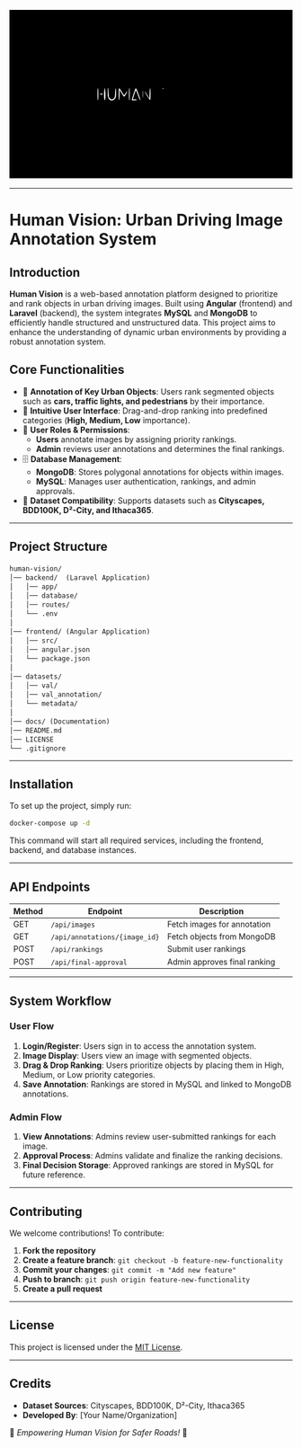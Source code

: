 <p align="center">
    <img src="https://raw.githubusercontent.com/ilyasmohetna/human-vision/main/docs/cover.svg" height="300" alt="Human Vision Banner">
</p>

---

# **Human Vision: Urban Driving Image Annotation System**

## **Introduction**

**Human Vision** is a web-based annotation platform designed to prioritize and rank objects in urban driving images. Built using **Angular** (frontend) and **Laravel** (backend), the system integrates **MySQL** and **MongoDB** to efficiently handle structured and unstructured data. This project aims to enhance the understanding of dynamic urban environments by providing a robust annotation system.

## **Core Functionalities**

- 🚗 **Annotation of Key Urban Objects**: Users rank segmented objects such as **cars, traffic lights, and pedestrians** by their importance.
- 🎨 **Intuitive User Interface**: Drag-and-drop ranking into predefined categories (**High, Medium, Low** importance).
- 🔐 **User Roles & Permissions**:
  - **Users** annotate images by assigning priority rankings.
  - **Admin** reviews user annotations and determines the final rankings.
- 🗄️ **Database Management**:
  - **MongoDB**: Stores polygonal annotations for objects within images.
  - **MySQL**: Manages user authentication, rankings, and admin approvals.
- 📂 **Dataset Compatibility**: Supports datasets such as **Cityscapes, BDD100K, D²-City, and Ithaca365**.

---

## **Project Structure**

```
human-vision/
│── backend/  (Laravel Application)
│   │── app/
│   │── database/
│   │── routes/
│   └── .env
│
│── frontend/ (Angular Application)
│   │── src/
│   │── angular.json
│   └── package.json
│
│── datasets/
│   │── val/
│   │── val_annotation/
│   └── metadata/
│
│── docs/ (Documentation)
│── README.md
│── LICENSE
└── .gitignore
```

---

## **Installation**

To set up the project, simply run:

```bash
docker-compose up -d
```

This command will start all required services, including the frontend, backend, and database instances.

---

## **API Endpoints**

| Method | Endpoint                      | Description                  |
| ------ | ----------------------------- | ---------------------------- |
| GET    | `/api/images`                 | Fetch images for annotation  |
| GET    | `/api/annotations/{image_id}` | Fetch objects from MongoDB   |
| POST   | `/api/rankings`               | Submit user rankings         |
| POST   | `/api/final-approval`         | Admin approves final ranking |

---

## **System Workflow**

### **User Flow**

1. **Login/Register**: Users sign in to access the annotation system.
2. **Image Display**: Users view an image with segmented objects.
3. **Drag & Drop Ranking**: Users prioritize objects by placing them in High, Medium, or Low priority categories.
4. **Save Annotation**: Rankings are stored in MySQL and linked to MongoDB annotations.

### **Admin Flow**

1. **View Annotations**: Admins review user-submitted rankings for each image.
2. **Approval Process**: Admins validate and finalize the ranking decisions.
3. **Final Decision Storage**: Approved rankings are stored in MySQL for future reference.

---

## **Contributing**

We welcome contributions! To contribute:

1. **Fork the repository**
2. **Create a feature branch**: `git checkout -b feature-new-functionality`
3. **Commit your changes**: `git commit -m "Add new feature"`
4. **Push to branch**: `git push origin feature-new-functionality`
5. **Create a pull request**

---

## **License**

This project is licensed under the [MIT License](LICENSE).

---

## **Credits**

- **Dataset Sources**: Cityscapes, BDD100K, D²-City, Ithaca365
- **Developed By**: [Your Name/Organization]

🌟 _Empowering Human Vision for Safer Roads!_ 🚀
